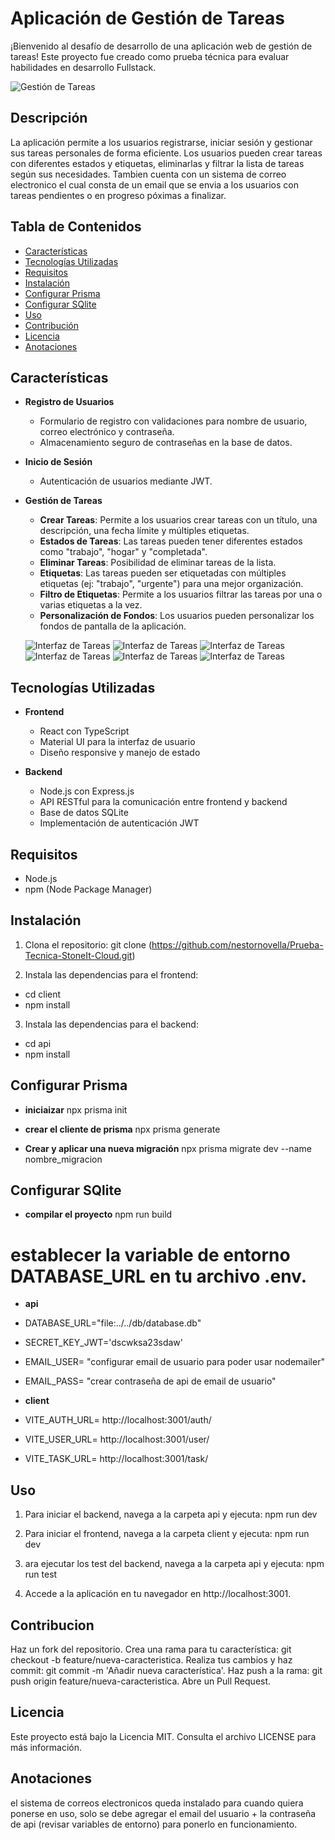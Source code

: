 # Aplicación de Gestión de Tareas

¡Bienvenido al desafío de desarrollo de una aplicación web de gestión de tareas! Este proyecto fue creado como prueba técnica para evaluar habilidades en desarrollo Fullstack. 

![Gestión de Tareas](./client/public/1.jpeg)

## Descripción

La aplicación permite a los usuarios registrarse, iniciar sesión y gestionar sus tareas personales de forma eficiente. Los usuarios pueden crear tareas con diferentes estados y etiquetas, eliminarlas y filtrar la lista de tareas según sus necesidades. Tambien cuenta con un sistema de correo electronico el cual consta de un email que se envia a los usuarios con tareas pendientes o en progreso póximas a finalizar. 

## Tabla de Contenidos

- [Características](#características)
- [Tecnologías Utilizadas](#tecnologías-utilizadas)
- [Requisitos](#requisitos)
- [Instalación](#instalación)
- [Configurar Prisma](#configurar-Prisma)
- [Configurar SQlite](#configurar-sqlite)
- [Uso](#uso)
- [Contribución](#contribución)
- [Licencia](#licencia)
- [Anotaciones](#anotaciones)

## Características

- **Registro de Usuarios**
  - Formulario de registro con validaciones para nombre de usuario, correo electrónico y contraseña.
  - Almacenamiento seguro de contraseñas en la base de datos.

- **Inicio de Sesión**
  - Autenticación de usuarios mediante JWT.

- **Gestión de Tareas**

  - **Crear Tareas**: Permite a los usuarios crear tareas con un título, una descripción, una fecha límite y múltiples etiquetas.
  - **Estados de Tareas**: Las tareas pueden tener diferentes estados como "trabajo", "hogar" y "completada".
  - **Eliminar Tareas**: Posibilidad de eliminar tareas de la lista.
  - **Etiquetas**: Las tareas pueden ser etiquetadas con múltiples etiquetas (ej: "trabajo", "urgente") para una mejor organización.
  - **Filtro de Etiquetas**: Permite a los usuarios filtrar las tareas por una o varias etiquetas a la vez.
  - **Personalización de Fondos**: Los usuarios pueden personalizar los fondos de pantalla de la aplicación.

  ![Interfaz de Tareas](./client/public/2.jpeg)
  ![Interfaz de Tareas](./client/public/3.jpeg)
  ![Interfaz de Tareas](./client/public/4.jpeg)
  ![Interfaz de Tareas](./client/public/5.jpeg)
  ![Interfaz de Tareas](./client/public/6.jpeg)
  ![Interfaz de Tareas](./client/public/7.jpeg)

## Tecnologías Utilizadas

- **Frontend**
  - React con TypeScript
  - Material UI para la interfaz de usuario
  - Diseño responsive y manejo de estado

- **Backend**
  - Node.js con Express.js
  - API RESTful para la comunicación entre frontend y backend
  - Base de datos SQLite
  - Implementación de autenticación JWT

## Requisitos

- Node.js
- npm (Node Package Manager)

## Instalación

1. Clona el repositorio: git clone (https://github.com/nestornovella/Prueba-Tecnica-StoneIt-Cloud.git)

2. Instala las dependencias para el frontend:
- cd client
- npm install

3. Instala las dependencias para el backend:
- cd api
- npm install

## Configurar Prisma

- **iniciaizar**
npx prisma init

- **crear el cliente de prisma**
npx prisma generate

- **Crear y aplicar una nueva migración**
npx prisma migrate dev --name nombre_migracion


## Configurar SQlite  

- **compilar el proyecto**
npm run build

# establecer la variable de entorno DATABASE_URL en tu archivo .env.

- **api**
- DATABASE_URL="file:../../db/database.db"
- SECRET_KEY_JWT='dscwksa23sdaw'
- EMAIL_USER= "configurar email de usuario para poder usar nodemailer"
- EMAIL_PASS= "crear contraseña de api de email de usuario"

- **client**
- VITE_AUTH_URL= http://localhost:3001/auth/
- VITE_USER_URL= http://localhost:3001/user/
- VITE_TASK_URL= http://localhost:3001/task/


## Uso

1. Para iniciar el backend, navega a la carpeta api y ejecuta:
npm run dev

2. Para iniciar el frontend, navega a la carpeta client y ejecuta:
npm run dev

3. ara ejecutar los test del backend, navega a la carpeta api y ejecuta:
npm run test

4. Accede a la aplicación en tu navegador en http://localhost:3001.

## Contribucion

Haz un fork del repositorio.
Crea una rama para tu característica: git checkout -b feature/nueva-caracteristica.
Realiza tus cambios y haz commit: git commit -m 'Añadir nueva característica'.
Haz push a la rama: git push origin feature/nueva-caracteristica.
Abre un Pull Request.

## Licencia
Este proyecto está bajo la Licencia MIT. Consulta el archivo LICENSE para más información.


## Anotaciones

el sistema de correos electronicos queda instalado para cuando quiera ponerse en uso, solo se debe agregar el email del usuario + la contraseña de api (revisar variables de entorno) para ponerlo en funcionamiento.
